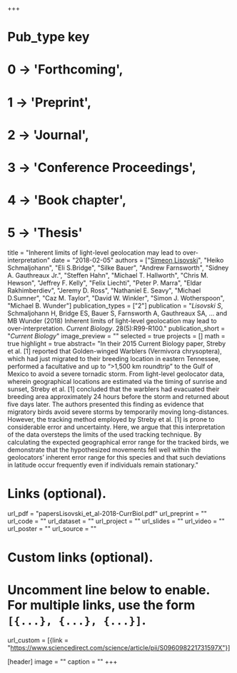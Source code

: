 +++
# Pub_type key
# 0 -> 'Forthcoming',
# 1 -> 'Preprint',
# 2 -> 'Journal',
# 3 -> 'Conference Proceedings',
# 4 -> 'Book chapter',
# 5 -> 'Thesis'
  
title = "Inherent limits of light-level geolocation may lead to over-interpretation"
date = "2018-02-05"
authors = ["[Simeon Lisovski](hhttps://slisovski.netlify.com/)", "Heiko Schmaljohann", "Eli S.Bridge", "Silke Bauer", "Andrew Farnsworth", "Sidney A. Gauthreaux Jr.", "Steffen Hahn", "Michael T. Hallworth", "Chris M. Hewson", "Jeffrey F. Kelly", "Felix Liechti", "Peter P. Marra", "Eldar Rakhimberdiev", "Jeremy D. Ross", "Nathaniel E. Seavy", "Michael D.Sumner", "Caz M. Taylor", "David W. Winkler", "Simon J. Wotherspoon", "Michael B. Wunder"]
publication_types = ["2"]
publication = "*Lisovski S*, Schmaljohann H, Bridge ES, Bauer S, Farnsworth A, Gauthreaux SA, ... and MB Wunder  (2018) Inherent limits of light-level geolocation may lead to over-interpretation. _Current Biology_. 28(5):R99-R100."
publication_short = "_Current Biology_"
image_preview = ""
selected = true
projects = []
math = true
highlight = true
abstract= "In their 2015 Current Biology paper, Streby et al. [1] reported that Golden-winged Warblers (Vermivora chrysoptera), which had just migrated to their breeding location in eastern Tennessee, performed a facultative and up to “>1,500 km roundtrip” to the Gulf of Mexico to avoid a severe tornadic storm. From light-level geolocator data, wherein geographical locations are estimated via the timing of sunrise and sunset, Streby et al. [1] concluded that the warblers had evacuated their breeding area approximately 24 hours before the storm and returned about five days later. The authors presented this finding as evidence that migratory birds avoid severe storms by temporarily moving long-distances. However, the tracking method employed by Streby et al. [1] is prone to considerable error and uncertainty. Here, we argue that this interpretation of the data oversteps the limits of the used tracking technique. By calculating the expected geographical error range for the tracked birds, we demonstrate that the hypothesized movements fell well within the geolocators’ inherent error range for this species and that such deviations in latitude occur frequently even if individuals remain stationary."
  
# Links (optional).
url_pdf = "papersLisovski_et_al-2018-CurrBiol.pdf"
url_preprint = ""
url_code = ""
url_dataset = ""
url_project = ""
url_slides = ""
url_video = ""
url_poster = ""
url_source = ""
  
# Custom links (optional).
#   Uncomment line below to enable. For multiple links, use the form `[{...}, {...}, {...}]`.
url_custom = [{link = "https://www.sciencedirect.com/science/article/pii/S096098221731597X"}]
  
[header]
image = ""
caption = ""
+++